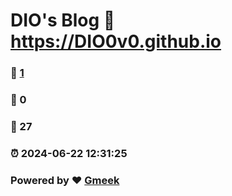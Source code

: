 # DIO's Blog :link: https://DIO0v0.github.io 
### :page_facing_up: [1](https://DIO0v0.github.io/tag.html) 
### :speech_balloon: 0 
### :hibiscus: 27 
### :alarm_clock: 2024-06-22 12:31:25 
### Powered by :heart: [Gmeek](https://github.com/Meekdai/Gmeek)
